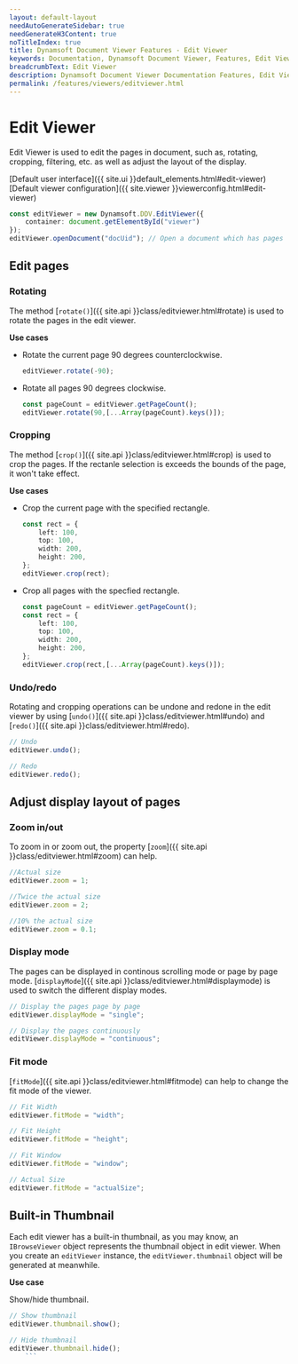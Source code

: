 ```yaml
---
layout: default-layout
needAutoGenerateSidebar: true
needGenerateH3Content: true
noTitleIndex: true
title: Dynamsoft Document Viewer Features - Edit Viewer
keywords: Documentation, Dynamsoft Document Viewer, Features, Edit Viewer
breadcrumbText: Edit Viewer
description: Dynamsoft Document Viewer Documentation Features, Edit Viewer
permalink: /features/viewers/editviewer.html
---
```


# Edit Viewer

Edit Viewer is used to edit the pages in document, such as, rotating, cropping, filtering, etc. as well as adjust the layout of the display.

[Default user interface]({{ site.ui }}default_elements.html#edit-viewer)
[Default viewer configuration]({{ site.viewer }}viewerconfig.html#edit-viewer)

```typescript
const editViewer = new Dynamsoft.DDV.EditViewer({
    container: document.getElementById("viewer")
});
editViewer.openDocument("docUid"); // Open a document which has pages
```

## Edit pages

### Rotating

The method [`rotate()`]({{ site.api }}class/editviewer.html#rotate) is used to rotate the pages in the edit viewer.

**Use cases**

- Rotate the current page 90 degrees counterclockwise.

    ```typescript
    editViewer.rotate(-90);
    ```

- Rotate all pages 90 degrees clockwise.

    ```typescript
    const pageCount = editViewer.getPageCount();
    editViewer.rotate(90,[...Array(pageCount).keys()]);
    ```

### Cropping 

The method [`crop()`]({{ site.api }}class/editviewer.html#crop) is used to crop the pages. If the rectanle selection is exceeds the bounds of the page, it won't take effect.

**Use cases**

- Crop the current page with the specified rectangle.

    ```typescript
    const rect = {
        left: 100,
        top: 100,
        width: 200,
        height: 200,
    };
    editViewer.crop(rect); 
    ```

- Crop all pages with the specfied rectangle.

    ```typescript
    const pageCount = editViewer.getPageCount(); 
    const rect = {
        left: 100,
        top: 100,
        width: 200,
        height: 200,
    };
    editViewer.crop(rect,[...Array(pageCount).keys()]); 
    ```

### Undo/redo

Rotating and cropping operations can be undone and redone in the edit viewer by using [`undo()`]({{ site.api }}class/editviewer.html#undo) and [`redo()`]({{ site.api }}class/editviewer.html#redo).

```typescript
// Undo
editViewer.undo();

// Redo
editViewer.redo();
```

## Adjust display layout of pages

### Zoom in/out

To zoom in or zoom out, the property [`zoom`]({{ site.api }}class/editviewer.html#zoom) can help.

```typescript
//Actual size
editViewer.zoom = 1;

//Twice the actual size
editViewer.zoom = 2; 

//10% the actual size
editViewer.zoom = 0.1;
```

### Display mode

The pages can be displayed in continous scrolling mode or page by page mode. [`displayMode`]({{ site.api }}class/editviewer.html#displaymode) is used to switch the different display modes.

```typescript
// Display the pages page by page
editViewer.displayMode = "single";

// Display the pages continuously
editViewer.displayMode = "continuous";
```

### Fit mode

[`fitMode`]({{ site.api }}class/editviewer.html#fitmode) can help to change the fit mode of the viewer.

```typescript
// Fit Width
editViewer.fitMode = "width";

// Fit Height
editViewer.fitMode = "height";

// Fit Window
editViewer.fitMode = "window";

// Actual Size
editViewer.fitMode = "actualSize";
```

## Built-in Thumbnail

Each edit viewer has a built-in thumbnail, as you may know, an `IBrowseViewer` object represents the thumbnail object in edit viewer. When you create an `editViewer` instance, the `editViewer.thumbnail` object will be generated at meanwhile.

**Use case**

Show/hide thumbnail.

```typescript
// Show thumbnail
editViewer.thumbnail.show();

// Hide thumbnail
editViewer.thumbnail.hide();
    ```
